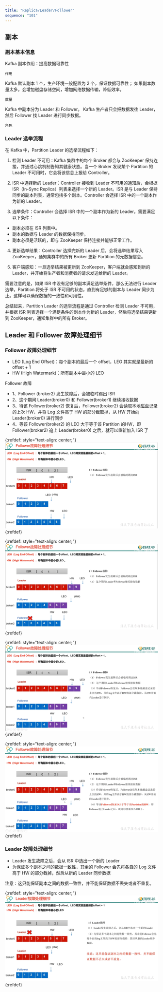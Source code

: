 ```yaml
---
title: "Replica/Leader/Follower"
sequence: "101"
---
```


## 副本

### 副本基本信息

Kafka 副本作用：提高数据可靠性

```text
作用
```

Kafka 默认副本 1 个，生产环境一般配置为 2 个，保证数据可靠性；
如果副本数量太多，会增加磁盘存储空间，增加网络数据传输，降低效率。

```text
数量
```

Kafka 中副本分为 Leader 和 Follower。
Kafka 生产者只会把数据发往 Leader，然后 Follower 找 Leader 进行同步数据。

```text
角色
```

### Leader 选举流程

在 Kafka 中，Partition Leader 的选举流程如下：

1. 检测 Leader 不可用：Kafka 集群中的每个 Broker 都会与 ZooKeeper 保持连接，并通过心跳机制告知其健康状态。当一个 Broker 发现某个 Partition 的 Leader 不可用时，它会将该信息上报给 Controller。


2. ISR 中选择新的 Leader：Controller 接收到 Leader 不可用的通知后，会根据 ISR（In-Sync Replica）列表来选择一个新的 Leader。ISR 是与 Leader 保持同步的副本列表，通常包括多个副本。Controller 会选择 ISR 中的一个副本作为新的 Leader。

3. 选举条件：Controller 会选择 ISR 中的一个副本作为新的 Leader，需要满足以下条件：
  - 副本必须在 ISR 列表中。
  - 副本的数据与 Leader 的数据保持同步。
  - 副本必须是活跃的，即与 ZooKeeper 保持连接并能够正常工作。

4. 更新选举结果：Controller 选择完新的 Leader 后，会将选举结果写入 ZooKeeper，通知集群中的所有 Broker 更新 Partition 的元数据信息。

5. 客户端感知：一旦选举结果被更新到 ZooKeeper，客户端就会感知到新的 Leader，并开始将生产者和消费者的请求发送给新的 Leader。

需要注意的是，如果 ISR 中没有足够的副本满足选举条件，那么无法进行 Leader 选举，Partition 将处于 ISR 不可用的状态，直到有足够的副本与 Leader 同步为止。这样可以确保数据的一致性和可用性。

总结起来，Partition Leader 的选举流程是通过 Controller 检测 Leader 不可用，并根据 ISR 列表选择一个满足条件的副本作为新的 Leader，然后将选举结果更新到 ZooKeeper，通知集群中的所有 Broker。

## Leader 和 Follower 故障处理细节

### Follower 故障处理细节

- LEO (Log End Offset)：每个副本的最后一个 offset，LEO 其实就是最新的 offset + 1
- HW (High Watermark)：所有副本中最小的 LEO

Follower 故障

- 1、Follower (broker2) 发生故障后，会被临时踢出 ISR
- 2、这个期间 Leader(broker0) 和 Follower(broker1) 继续接收数据
- 3、待该 Follower(broker2) 恢复后，Follower(broker2) 会读取本地磁盘记录的上次 HW，并将 Log 文件高于 HW 的部分截取掉，从 HW 开始向 Leader(broker0) 进行同步
- 4、等该 Follower(broker2) 的 LEO 大于等于该 Partition 的HW，即 Follower(broker2) 追上 Leader(broker0) 之后，就可以重新加入 ISR 了

{:refdef: style="text-align: center;"}
![](/assets/images/kafka/broker/kafka-broker-partition-follower-fail-001.png)
{:refdef}

{:refdef: style="text-align: center;"}
![](/assets/images/kafka/broker/kafka-broker-partition-follower-fail-002.png)
{:refdef}

{:refdef: style="text-align: center;"}
![](/assets/images/kafka/broker/kafka-broker-partition-follower-fail-003.png)
{:refdef}

{:refdef: style="text-align: center;"}
![](/assets/images/kafka/broker/kafka-broker-partition-follower-fail-004.png)
{:refdef}

### Leader 故障处理细节

- Leader 发生故障之后，会从 ISR 中选出一个新的 Leader
- 为保证多个副本之间的数据一致性，其余的 Follower 会先将各自的 Log 文件高于 HW 的部分截掉，然后从新的 Leader 同步数据

注意：这只能保证副本之间的数据一致性，并不能保证数据不丢失或者不重复。

{:refdef: style="text-align: center;"}
![](/assets/images/kafka/broker/kafka-broker-partition-leader-fail-001.png)
{:refdef}




